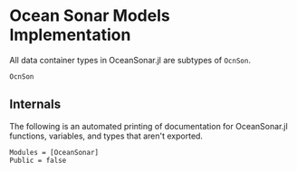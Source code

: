 # Ocean Sonar Models Implementation

All data container types in OceanSonar.jl are subtypes of `OcnSon`.

```@docs
OcnSon
```

## Internals

The following is an automated printing of documentation
for OceanSonar.jl functions, variables, and types
that aren't exported.

```@autodocs; canonical = true
Modules = [OceanSonar]
Public = false
```
